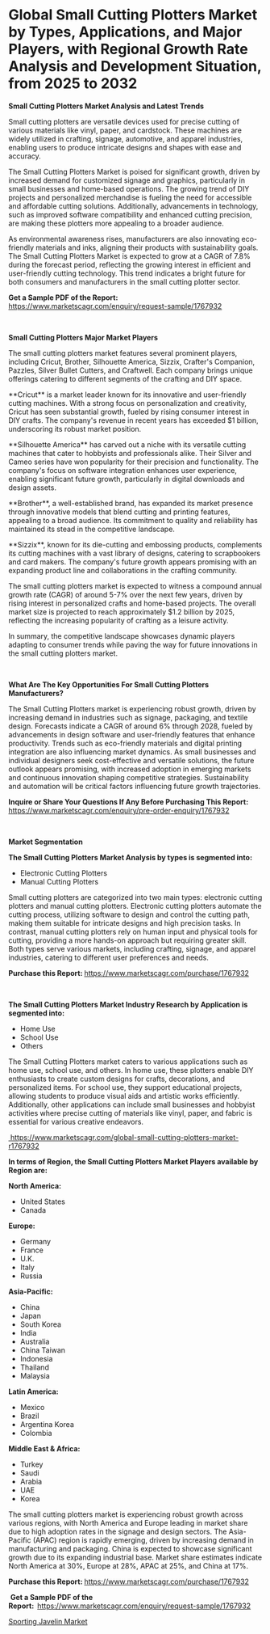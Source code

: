 <p><h1>Global Small Cutting Plotters Market by Types, Applications, and Major Players, with Regional Growth Rate Analysis and Development Situation, from 2025 to 2032</h1></p><p><strong>Small Cutting Plotters Market Analysis and Latest Trends</strong></p>
<p><p>Small cutting plotters are versatile devices used for precise cutting of various materials like vinyl, paper, and cardstock. These machines are widely utilized in crafting, signage, automotive, and apparel industries, enabling users to produce intricate designs and shapes with ease and accuracy. </p><p>The Small Cutting Plotters Market is poised for significant growth, driven by increased demand for customized signage and graphics, particularly in small businesses and home-based operations. The growing trend of DIY projects and personalized merchandise is fueling the need for accessible and affordable cutting solutions. Additionally, advancements in technology, such as improved software compatibility and enhanced cutting precision, are making these plotters more appealing to a broader audience.</p><p>As environmental awareness rises, manufacturers are also innovating eco-friendly materials and inks, aligning their products with sustainability goals. The Small Cutting Plotters Market is expected to grow at a CAGR of 7.8% during the forecast period, reflecting the growing interest in efficient and user-friendly cutting technology. This trend indicates a bright future for both consumers and manufacturers in the small cutting plotter sector.</p></p>
<p><strong>Get a Sample PDF of the Report:&nbsp;</strong> <a href="https://www.marketscagr.com/enquiry/request-sample/1767932?utm_campaign=1166&utm_medium=2&utm_source=Github&utm_content=ia&utm_term=09022025&utm_id=small-cutting-plotters">https://www.marketscagr.com/enquiry/request-sample/1767932</a></p>
<p>&nbsp;</p>
<p><strong>Small Cutting Plotters Major Market Players</strong></p>
<p><p>The small cutting plotters market features several prominent players, including Cricut, Brother, Silhouette America, Sizzix, Crafter's Companion, Pazzles, Silver Bullet Cutters, and Craftwell. Each company brings unique offerings catering to different segments of the crafting and DIY space.</p><p>**Cricut** is a market leader known for its innovative and user-friendly cutting machines. With a strong focus on personalization and creativity, Cricut has seen substantial growth, fueled by rising consumer interest in DIY crafts. The company's revenue in recent years has exceeded $1 billion, underscoring its robust market position.</p><p>**Silhouette America** has carved out a niche with its versatile cutting machines that cater to hobbyists and professionals alike. Their Silver and Cameo series have won popularity for their precision and functionality. The company's focus on software integration enhances user experience, enabling significant future growth, particularly in digital downloads and design assets.</p><p>**Brother**, a well-established brand, has expanded its market presence through innovative models that blend cutting and printing features, appealing to a broad audience. Its commitment to quality and reliability has maintained its stead in the competitive landscape.</p><p>**Sizzix**, known for its die-cutting and embossing products, complements its cutting machines with a vast library of designs, catering to scrapbookers and card makers. The company's future growth appears promising with an expanding product line and collaborations in the crafting community.</p><p>The small cutting plotters market is expected to witness a compound annual growth rate (CAGR) of around 5-7% over the next few years, driven by rising interest in personalized crafts and home-based projects. The overall market size is projected to reach approximately $1.2 billion by 2025, reflecting the increasing popularity of crafting as a leisure activity.</p><p>In summary, the competitive landscape showcases dynamic players adapting to consumer trends while paving the way for future innovations in the small cutting plotters market.</p></p>
<p>&nbsp;</p>
<p><strong>What Are The Key Opportunities For Small Cutting Plotters Manufacturers?</strong></p>
<p><p>The Small Cutting Plotters market is experiencing robust growth, driven by increasing demand in industries such as signage, packaging, and textile design. Forecasts indicate a CAGR of around 6% through 2028, fueled by advancements in design software and user-friendly features that enhance productivity. Trends such as eco-friendly materials and digital printing integration are also influencing market dynamics. As small businesses and individual designers seek cost-effective and versatile solutions, the future outlook appears promising, with increased adoption in emerging markets and continuous innovation shaping competitive strategies. Sustainability and automation will be critical factors influencing future growth trajectories.</p></p>
<p><strong>Inquire or Share Your Questions If Any Before Purchasing This Report:</strong> <a href="https://www.marketscagr.com/enquiry/pre-order-enquiry/1767932?utm_campaign=1166&utm_medium=2&utm_source=Github&utm_content=ia&utm_term=09022025&utm_id=small-cutting-plotters">https://www.marketscagr.com/enquiry/pre-order-enquiry/1767932</a></p>
<p>&nbsp;</p>
<p><strong>Market Segmentation</strong></p>
<p><strong>The Small Cutting Plotters Market Analysis by types is segmented into:</strong></p>
<p><ul><li>Electronic Cutting Plotters</li><li>Manual Cutting Plotters</li></ul></p>
<p><p>Small cutting plotters are categorized into two main types: electronic cutting plotters and manual cutting plotters. Electronic cutting plotters automate the cutting process, utilizing software to design and control the cutting path, making them suitable for intricate designs and high precision tasks. In contrast, manual cutting plotters rely on human input and physical tools for cutting, providing a more hands-on approach but requiring greater skill. Both types serve various markets, including crafting, signage, and apparel industries, catering to different user preferences and needs.</p></p>
<p><strong>Purchase this Report:&nbsp;</strong><a href="https://www.marketscagr.com/purchase/1767932?utm_campaign=1166&utm_medium=2&utm_source=Github&utm_content=ia&utm_term=09022025&utm_id=small-cutting-plotters">https://www.marketscagr.com/purchase/1767932</a></p>
<p>&nbsp;</p>
<p><strong>The Small Cutting Plotters Market Industry Research by Application is segmented into:</strong></p>
<p><ul><li>Home Use</li><li>School Use</li><li>Others</li></ul></p>
<p><p>The Small Cutting Plotters market caters to various applications such as home use, school use, and others. In home use, these plotters enable DIY enthusiasts to create custom designs for crafts, decorations, and personalized items. For school use, they support educational projects, allowing students to produce visual aids and artistic works efficiently. Additionally, other applications can include small businesses and hobbyist activities where precise cutting of materials like vinyl, paper, and fabric is essential for various creative endeavors.</p></p>
<p><a href="https://www.marketscagr.com/global-small-cutting-plotters-market-r1767932?utm_campaign=1166&utm_medium=2&utm_source=Github&utm_content=ia&utm_term=09022025&utm_id=small-cutting-plotters">&nbsp;https://www.marketscagr.com/global-small-cutting-plotters-market-r1767932</a></p>
<p><strong>In terms of Region, the Small Cutting Plotters Market Players available by Region are:</strong></p>
<p>
    <p> <strong> North America: </strong>
        <ul>
            <li>United States</li>
            <li>Canada</li>
        </ul>
        </p> 
    <p> <strong> Europe: </strong>
        <ul>
            <li>Germany</li>
            <li>France</li>
            <li>U.K.</li>
            <li>Italy</li>
            <li>Russia</li>
        </ul>
        </p> 
    <p> <strong> Asia-Pacific: </strong>
        <ul>
            <li>China</li>
            <li>Japan</li>
            <li>South Korea</li>
            <li>India</li>
            <li>Australia</li>
            <li>China Taiwan</li>
            <li>Indonesia</li>
            <li>Thailand</li>
            <li>Malaysia</li>
        </ul>
        </p> 
    <p> <strong> Latin America: </strong>
        <ul>
            <li>Mexico</li>
            <li>Brazil</li>
            <li>Argentina Korea</li>
            <li>Colombia</li>
        </ul>
        </p> 
    <p> <strong> Middle East & Africa: </strong>
        <ul>
            <li>Turkey</li>
            <li>Saudi</li>
            <li>Arabia</li>
            <li>UAE</li>
            <li>Korea</li>
        </ul>
    </p>
    </p>
<p><p>The small cutting plotters market is experiencing robust growth across various regions, with North America and Europe leading in market share due to high adoption rates in the signage and design sectors. The Asia-Pacific (APAC) region is rapidly emerging, driven by increasing demand in manufacturing and packaging. China is expected to showcase significant growth due to its expanding industrial base. Market share estimates indicate North America at 30%, Europe at 28%, APAC at 25%, and China at 17%.</p></p>
<p><strong>Purchase this Report: </strong><a href="https://www.marketscagr.com/purchase/1767932?utm_campaign=1166&utm_medium=2&utm_source=Github&utm_content=ia&utm_term=09022025&utm_id=small-cutting-plotters">https://www.marketscagr.com/purchase/1767932</a></p>
<p>&nbsp;<strong>Get a Sample PDF of the Report:&nbsp;&nbsp;</strong><a href="https://www.marketscagr.com/enquiry/request-sample/1767932?utm_campaign=1166&utm_medium=2&utm_source=Github&utm_content=ia&utm_term=09022025&utm_id=small-cutting-plotters">https://www.marketscagr.com/enquiry/request-sample/1767932</a></p>
<p><strong></strong></p>
<p><p><a href="https://github.com/willjis/Market-Research-Report-List-1/blob/main/sporting-javelin-market.md?utm_campaign=1166&utm_medium=2&utm_source=Github&utm_content=ia&utm_term=09022025&utm_id=small-cutting-plotters">Sporting Javelin Market</a></p></p>